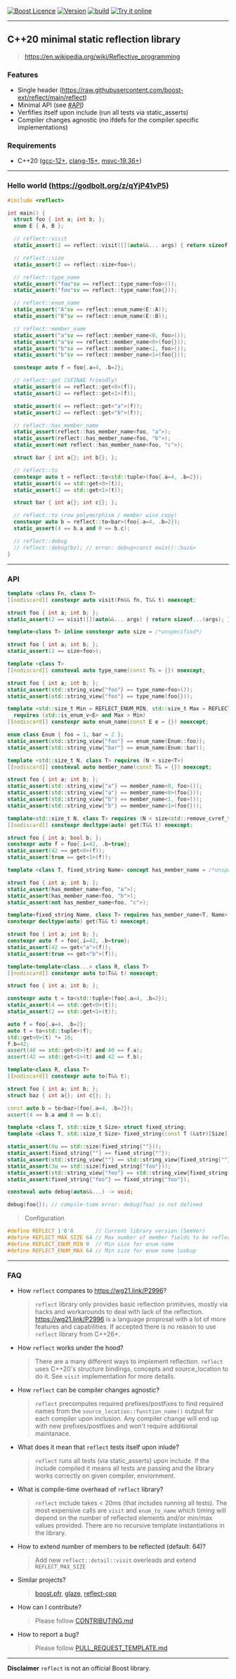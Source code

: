 <a href="http://www.boost.org/LICENSE_1_0.txt" target="_blank">![Boost Licence](http://img.shields.io/badge/license-boost-blue.svg)</a>
<a href="https://github.com/boost-ext/reflect/releases" target="_blank">![Version](https://badge.fury.io/gh/boost-ext%2Freflect.svg)</a>
<a href="https://godbolt.org/z/qehrne83x">![build](https://img.shields.io/badge/build-blue.svg)</a>
<a href="https://godbolt.org/z/qYjP41vP5">![Try it online](https://img.shields.io/badge/try%20it-online-blue.svg)</a>

---------------------------------------

## C++20 minimal static reflection library

> https://en.wikipedia.org/wiki/Reflective_programming

### Features

- Single header (https://raw.githubusercontent.com/boost-ext/reflect/main/reflect)
- Minimal API (see [#API](#api))
- Verfifies itself upon include (run all tests via static_asserts)
- Compiler changes agnostic (no ifdefs for the compiler specific implementations)

### Requirements

- C++20 ([gcc-12+](https://godbolt.org/z/qehrne83x), [clang-15+](https://godbolt.org/z/qehrne83x), [msvc-19.36+](https://godbolt.org/z/qehrne83x))

---

### Hello world (https://godbolt.org/z/qYjP41vP5)

```cpp
#include <reflect>

int main() {
  struct foo { int a; int b; };
  enum E { A, B };

  // reflect::visit
  static_assert(2 == reflect::visit([](auto&&... args) { return sizeof...(args); }, foo{}));

  // reflect::size
  static_assert(2 == reflect::size<foo>);

  // reflect::type_name
  static_assert("foo"sv == reflect::type_name<foo>());
  static_assert("foo"sv == reflect::type_name(foo{}));

  // reflect::enum_name
  static_assert("A"sv == reflect::enum_name(E::A));
  static_assert("B"sv == reflect::enum_name(E::B));

  // reflect::member_name
  static_assert("a"sv == reflect::member_name<0, foo>());
  static_assert("a"sv == reflect::member_name<0>(foo{}));
  static_assert("b"sv == reflect::member_name<1, foo>());
  static_assert("b"sv == reflect::member_name<1>(foo{}));

  constexpr auto f = foo{.a=4, .b=2};

  // reflect::get (SFINAE friendly)
  static_assert(4 == reflect::get<0>(f));
  static_assert(2 == reflect::get<1>(f));

  static_assert(4 == reflect::get<"a">(f));
  static_assert(2 == reflect::get<"b">(f));

  // reflect::has_member_name
  static_assert(reflect::has_member_name<foo, "a">);
  static_assert(reflect::has_member_name<foo, "b">);
  static_assert(not reflect::has_member_name<foo, "c">);

  struct bar { int a{}; int b{}; };

  // reflect::to
  constexpr auto t = reflect::to<std::tuple>(foo{.a=4, .b=2});
  static_assert(4 == std::get<0>(t));
  static_assert(2 == std::get<1>(t));

  struct bar { int a{}; int c{}; };

  // reflect::to (row polymorphism / member wise copy)
  constexpr auto b = reflect::to<bar>(foo{.a=4, .b=2});
  static_assert(4 == b.a and 0 == b.c);

  // reflect::debug
  // reflect::debug(bz); // error: debug<const main()::baz&>
}
```

---

### API

```cpp
template <class Fn, class T>
[[nodiscard]] constexpr auto visit(Fn&& fn, T&& t) noexcept;
```

```cpp
struct foo { int a; int b; };
static_assert(2 == visit([](auto&&... args) { return sizeof...(args); }, foo{}));
```

```cpp
template<class T> inline constexpr auto size = /*unspecified*/
```

```cpp
struct foo { int a; int b; };
static_assert(2 == size<foo>);
```

```cpp
template <class T>
[[nodiscard]] consteval auto type_name(const T& = {}) noexcept;
```

```cpp
struct foo { int a; int b; };
static_assert(std::string_view{"foo"} == type_name<foo>());
static_assert(std::string_view{"foo"} == type_name(foo{}));
```

```cpp
template <std::size_t Min = REFLECT_ENUM_MIN, std::size_t Max = REFLECT_ENUM_MAX, class E>
  requires (std::is_enum_v<E> and Max > Min)
[[nodiscard]] constexpr auto enum_name(const E e = {}) noexcept;
```

```cpp
enum class Enum { foo = 1, bar = 2 };
static_assert(std::string_view{"foo"} == enum_name(Enum::foo));
static_assert(std::string_view{"bar"} == enum_name(Enum::bar));
```

```cpp
template <std::size_t N, class T> requires (N < size<T>)
[[nodiscard]] consteval auto member_name(const T& = {}) noexcept;
```

```cpp
struct foo { int a; int b; };
static_assert(std::string_view{"a"} == member_name<0, foo>());
static_assert(std::string_view{"a"} == member_name<0>(foo{}));
static_assert(std::string_view{"b"} == member_name<1, foo>());
static_assert(std::string_view{"b"} == member_name<1>(foo{}));
```

```cpp
template<std::size_t N, class T> requires (N < size<std::remove_cvref_t<T>>)
[[nodiscard]] constexpr decltype(auto) get(T&& t) noexcept;
```

```cpp
struct foo { int a; bool b; };
constexpr auto f = foo{.i=42, .b=true};
static_assert(42 == get<0>(f));
static_assert(true == get<1>(f));
```

```cpp
template <class T, fixed_string Name> concept has_member_name = /*unspecified*/
```

```cpp
struct foo { int a; int b; };
static_assert(has_member_name<foo, "a">);
static_assert(has_member_name<foo, "b">);
static_assert(not has_member_name<foo, "c">);
```

```cpp
template<fixed_string Name, class T> requires has_member_name<T, Name>
constexpr decltype(auto) get(T&& t) noexcept;
```

```cpp
struct foo { int a; int b; };
constexpr auto f = foo{.i=42, .b=true};
static_assert(42 == get<"a">(f));
static_assert(true == get<"b">(f));
```

```cpp
template<template<class...> class R, class T>
[[nodiscard]] constexpr auto to(T&& t) noexcept;
```

```cpp
struct foo { int a; int b; };

constexpr auto t = to<std::tuple>(foo{.a=4, .b=2});
static_assert(4 == std::get<0>(t));
static_assert(2 == std::get<1>(t));

auto f = foo{.a=4, .b=2};
auto t = to<std::tuple>(f);
std::get<0>(t) *= 10;
f.b=42;
assert(40 == std::get<0>(t) and 40 == f.a);
assert(42 == std::get<1>(t) and 42 == f.b);
```

```cpp
template<class R, class T>
[[nodiscard]] constexpr auto to(T&& t);
```

```cpp
struct foo { int a; int b; };
struct baz { int a{}; int c{}; };

const auto b = to<baz>(foo{.a=4, .b=2});
assert(4 == b.a and 0 == b.c);
```

```cpp
template <class T, std::size_t Size> struct fixed_string;
template <class T, std::size_t Size> fixed_string(const T (&str)[Size]) -> fixed_string<T, Size-1>;
```

```cpp
static_assert(0u == std::size(fixed_string{""}));
static_assert(fixed_string{""} == fixed_string{""});
static_assert(std::string_view{""} == std::string_view{fixed_string{""}});
static_assert(3u == std::size(fixed_string{"foo"}));
static_assert(std::string_view{"foo"} == std::string_view{fixed_string{"foo"}});
static_assert(fixed_string{"foo"} == fixed_string{"foo"});
```

```cpp
consteval auto debug(auto&&...) -> void;
```

```cpp
debug(foo{}); // compile-time error: debug(foo) is not defined
```

> Configuration

```cpp
#define REFLECT 1'0'0       // Current library version (SemVer)
#define REFLECT_MAX_SIZE 64 // Max number of member fields to be reflected
#define REFLECT_ENUM_MIN 0  // Min size for enum name
#define REFLECT_ENUM_MAX 64 // Min size for enum name lookup
```

---

### FAQ

- How `reflect` compares to https://wg21.link/P2996?

    > `reflect` library only provides basic reflection primitvies, mostly via hacks and workarounds to deal with lack of the reflection.
    https://wg21.link/P2996 is a language proprosal with a lot of more features and capabilities.
    If accepted there is no reason to use `reflect` library from C++26+.

- How `reflect` works under the hood?

    > There are a many different ways to implement reflection. `reflect` uses C++20's structure bindings, concepts and source_location to do it.  See `visit` implementation for more details.

- How `reflect` can be compiler changes agnostic?

    > `reflect` precomputes required prefixes/postfixes to find required names from the `source_location::function_name()` output for each compiler upon inclusion.
    Any compiler change will end up with new prefixes/postfixes and won't require additional maintanace.

- What does it mean that `reflect` tests itself upon inlude?

    > `reflect` runs all tests (via static_asserts) upon include. If the include compiled it means all tests are passing and the library works correctly on given compiler, enviornment.

- What is compile-time overhead of `reflect` library?

    > `reflect` include takes < 20ms (that includes running all tests).
    The most expensive calls are `visit` and `enum_to_name` which timing will depend on the number of reflected elements and/or min/max values provided.
    There are no recursive template instantiations in the library.

- How to extend number of members to be reflected (default: 64)?

    > Add new `reflect::detail::visit` overleads and extend `REFLECT_MAX_SIZE`

- Similar projects?
    > [boost.pfr](https://github.com/boostorg/pfr), [glaze](https://github.com/stephenberry/glaze), [reflect-cpp](https://github.com/getml/reflect-cpp)

- How can I contribute?

    > Please follow [CONTRIBUTING.md](.github/CONTRIBUTING.md)

- How to report a bug?

    > Please follow [PULL_REQUEST_TEMPLATE.md](.github/PULL_REQUEST_TEMPLATE.md)
---

**Disclaimer** `reflect` is not an official Boost library.
